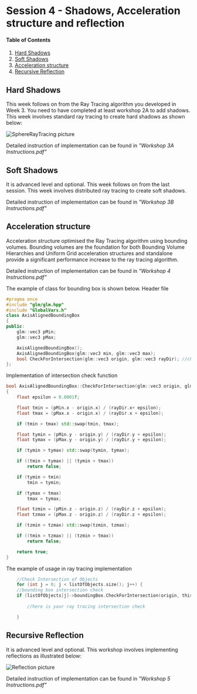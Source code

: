 # Session 4 - Shadows, Acceleration structure and reflection

#### Table of Contents
1. [Hard Shadows](https://github.coventry.ac.uk/ac7020/322COM_TeachingMaterial/blob/master/Session%204#Hard-Shadows)
2. [Soft Shadows](https://github.coventry.ac.uk/ac7020/322COM_TeachingMaterial/blob/master/Session%204#Soft-Shadows)
3. [Acceleration structure](https://github.coventry.ac.uk/ac7020/322COM_TeachingMaterial/blob/master/Session%204#Acceleration-structure)
4. [Recursive Reflection](https://github.coventry.ac.uk/ac7020/322COM_TeachingMaterial/blob/master/Session%204#Recursive-Reflection)

## Hard Shadows

This week follows on from the Ray Tracing algorithm you developed in Week 3. You need to
have completed at least workshop 2A to add shadows. This week involves standard ray
tracing to create hard shadows as shown below:

![SphereRayTracing picture](https://github.coventry.ac.uk/ac7020/322COM_TeachingMaterial/blob/master/Session%204/Readme%20Pictures/Shadows.jpg)

Detailed instruction of implementation can be found in _"Workshop 3A Instructions.pdf"_
 
## Soft Shadows

It is advanced level and optional. 
This week follows on from the last session. This week involves distributed ray tracing to create soft shadows.

Detailed instruction of implementation can be found in _"Workshop 3B Instructions.pdf"_

## Acceleration structure

Acceleration structure optimised the Ray Tracing algorithm using bounding volumes. Bounding volumes are
the foundation for both Bounding Volume Hierarchies and Uniform Grid acceleration structures and
standalone provide a significant performance increase to the ray tracing algorithm.

Detailed instruction of implementation can be found in _"Workshop 4 Instructions.pdf"_

The example of class for bounding box is shown below.
Header file

```C++
#pragma once
#include "glm/glm.hpp"
#include "GlobalVars.h"
class AxisAlignedBoundingBox
{
public:
	glm::vec3 pMin;
	glm::vec3 pMax;

	AxisAlignedBoundingBox();
	AxisAlignedBoundingBox(glm::vec3 min, glm::vec3 max);
	bool CheckForIntersection(glm::vec3 origin, glm::vec3 rayDir); //check intersection with bouding box
};
```

Implementation of intersection check function
```C++
bool AxisAlignedBoundingBox::CheckForIntersection(glm::vec3 origin, glm::vec3 rayDir)
{
	float epsilon = 0.0001f;

	float tmin = (pMin.x - origin.x) / (rayDir.x+ epsilon);
	float tmax = (pMax.x - origin.x) / (rayDir.x + epsilon);

	if (tmin > tmax) std::swap(tmin, tmax);

	float tymin = (pMin.y - origin.y) / (rayDir.y + epsilon);
	float tymax = (pMax.y - origin.y) / (rayDir.y + epsilon);

	if (tymin > tymax) std::swap(tymin, tymax);

	if ((tmin > tymax) || (tymin > tmax))
		return false;

	if (tymin > tmin)
		tmin = tymin;

	if (tymax < tmax)
		tmax = tymax;

	float tzmin = (pMin.z - origin.z) / (rayDir.z + epsilon);
	float tzmax = (pMax.z - origin.z) / (rayDir.z + epsilon);

	if (tzmin > tzmax) std::swap(tzmin, tzmax);

	if ((tmin > tzmax) || (tzmin > tmax))
		return false;

	return true;
}
```

The example of usage in ray tracing implementation
```C++
    //Check Intersection of Objects
	for (int j = 0; j < listOfObjects.size(); j++) {
	//bounding box intersection check
	if (listOfObjects[j]->boundingBox.CheckForIntersection(origin, thisPixelRayDir)) {
		
		//here is your ray tracing intersection check

	}
```

## Recursive Reflection

It is advanced level and optional. 
This workshop involves implementing reflections as illustrated below:

![Reflection picture](https://github.coventry.ac.uk/ac7020/322COM_TeachingMaterial/blob/master/Session%204/Readme%20Pictures/Reflection.jpg)

Detailed instruction of implementation can be found in _"Workshop 5 Instructions.pdf"_